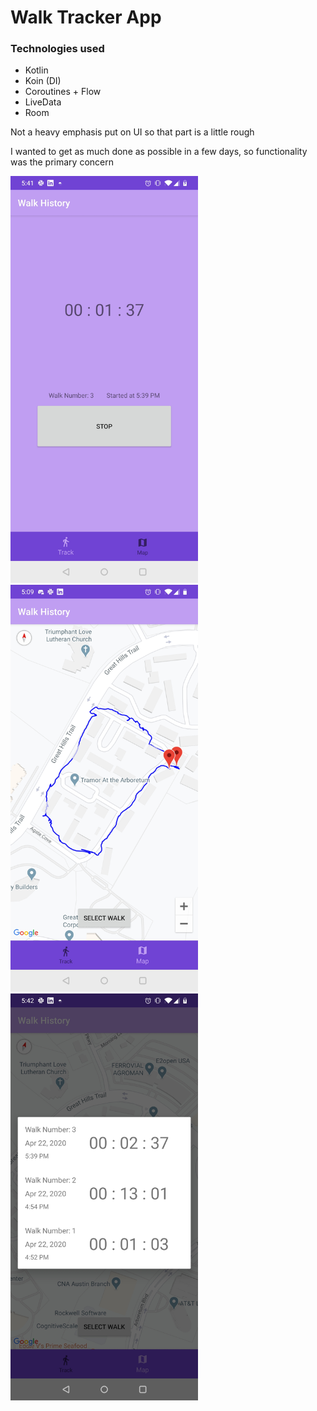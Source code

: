 # Walk Tracker App


### Technologies used ###
* Kotlin
* Koin (DI)
* Coroutines + Flow
* LiveData
* Room

Not a heavy emphasis put on UI so that part is a little rough

I wanted to get as much done as possible in a few days, so functionality was the primary concern

<img src="img/TrackWalk.jpg" width="300"> <img src="img/WalkPath.jpg" width="300"> <img src="img/SelectWalk.jpg" width="300">
